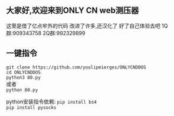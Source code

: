 大家好,欢迎来到ONLY CN web测压器
--------
这里是借了亿点牢外的代码
改进了许多,还汉化了
好了自己体验去吧
1Q群:909343758
2Q群:992329899

一键指令
------
`git clone https://github.com/youlipeierges/ONLYCNDDOS`  
`cd ONLYCNDDOS`  
`python3 80.py`  
或者  
`python 80.py`  

python安装指令依赖:
`pip install bs4`  
`pip install pysocks`  

